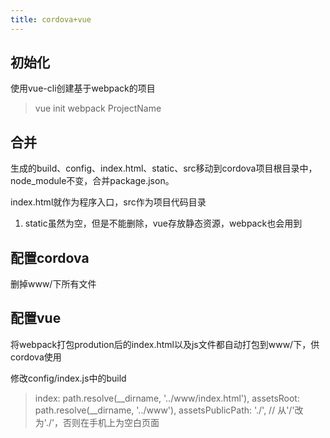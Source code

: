 ```yaml
---
title: cordova+vue
---
```


## 初始化
使用vue-cli创建基于webpack的项目
> vue init webpack ProjectName

## 合并
生成的build、config、index.html、static、src移动到cordova项目根目录中，node_module不变，合并package.json。

index.html就作为程序入口，src作为项目代码目录  
1. static虽然为空，但是不能删除，vue存放静态资源，webpack也会用到

## 配置cordova
删掉www/下所有文件

## 配置vue
将webpack打包prodution后的index.html以及js文件都自动打包到www/下，供cordova使用

修改config/index.js中的build
> index: path.resolve(__dirname, '../www/index.html'),
> assetsRoot: path.resolve(__dirname, '../www'),
> assetsPublicPath: './', // 从'/'改为'./'，否则在手机上为空白页面


                      